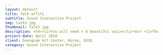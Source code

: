 ```yaml
---
layout: default
title: Talk-affiti
subtitle: Sound Interactive Project
img: talk3.jpg
thumbnail: talk3.jpg
description: <h4><li>You will need = A beautiful voice</li><br> <li>The Purpose of the installation = Draw a graffiti with your voice.</li></h4> <br> <h4><li>The procedure = A person speaks at the microphone then the computer analyzes the frequency and the amplitude of the voice and translates it to color and size of the brush.</h4></li><br> <p><iframe width="720" height="480" src="https://www.youtube.com/embed/uR2GR7LTV10?rel=0" frameborder="0" allow="autoplay; encrypted-media" allowfullscreen></iframe></p> <p>--------------------------------------------------------------------------------<br>The making process<br> --------------------------------------------------------------------------------<br> Programming colors to change as the frequency and amplitude of the voice changes. <br>  <iframe src="https://player.vimeo.com/video/291437047" width="450" height="450" frameborder="0" webkitallowfullscreen mozallowfullscreen allowfullscreen> </iframe><br></p> <br> -----------------------------------------------------------------------<br>Installation video <br>----------------------------------------------------------------------- <p><iframe src="https://player.vimeo.com/video/291437417" width="720" height="480" frameborder="0" webkitallowfullscreen mozallowfullscreen allowfullscreen> </iframe></p>
project-date: April 2018
client: Seongnam Art Center, Korea, 2018.
category: Sound Interactive Project
---
```

